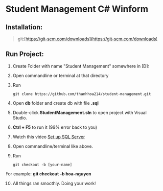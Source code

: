 # Student Management C# Winform

## Installation:

> git:[https://git-scm.com/downloads](https://git-scm.com/downloads)

## Run Project:

1.  Create Folder with name "Student Management" somewhere in [D]:
2.  Open commandline or terminal at that directory
3.  Run

        git clone https://github.com/thanhhoa214/student-management.git

4.  Open **db** folder and create db with file **.sql**
5.  Double-click **StudentManagement.sln** to open project with Visual Studio.
6.  **Ctrl + F5** to run it
    (99% error back to you)
7.  Watch this video [Set up SQL Server](https://www.youtube.com/watch?v=V9r-Gp3uNCE#t=160)
8.  Open commandline/terminal like above.
9.  Run

        git checkout -b [your-name]

For example: **git checkout -b hoa-nguyen**

10. All things ran smoothly. Doing your work!
